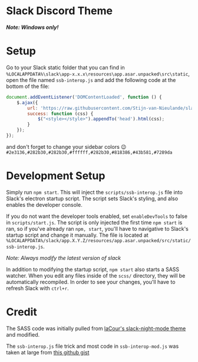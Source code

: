 # Slack Discord Theme

**_Note: Windows only!_**

# Setup
Go to your Slack static folder that you can find in `%LOCALAPPDATA%\slack\app-x.x.x\resources\app.asar.unpacked\src\static`, open the file named `ssb-interop.js` and add the following code at the bottom of the file:
```javascript
document.addEventListener('DOMContentLoaded', function () {
    $.ajax({
        url: 'https://raw.githubusercontent.com/Stijn-van-Nieulande/slack-discord-theme/master/out/main.css',
        success: function (css) {
            $("<style></style>").appendTo('head').html(css);
        }
    });
});
```

and don't forget to change your sidebar colors :wink: `#2e3136,#282b30,#282b30,#ffffff,#282b30,#818386,#43b581,#7289da`

# Development Setup
Simply run `npm start`. This will inject the `scripts/ssb-interop.js` 
file into Slack's electron startup script. The script sets Slack's 
styling, and also enables the developer console.

If you do not want the developer tools enabled, set `enableDevTools` to 
false in `scripts/start.js`. The script is only injected the first time 
`npm start` is ran, so if you've already ran `npm, start`, you'll have 
to navigative to Slack's startup script and change it manually. The file 
is located at `%LOCALAPPDATA%/slack/app.X.Y.Z/resources/app.asar.unpacked/src/static/ssb-interop.js`.

*Note: Always modify the latest version of slack*

In addition to modifying the startup script, `npm start` also starts a 
SASS watcher. When you edit any files inside of the `scss/` directory, 
they will be automatically recompiled. In order to see your changes,
you'll have to refresh Slack with `ctrl+r`.

# Credit
The SASS code was initially pulled from [laCour's slack-night-mode theme](https://github.com/laCour/slack-night-mode/) 
and modified.

The `ssb-interop.js` file trick and most code in `ssb-interop-mod.js` 
was taken at large from [this github gist](https://gist.github.com/DrewML/0acd2e389492e7d9d6be63386d75dd99#gistcomment-2021885)
